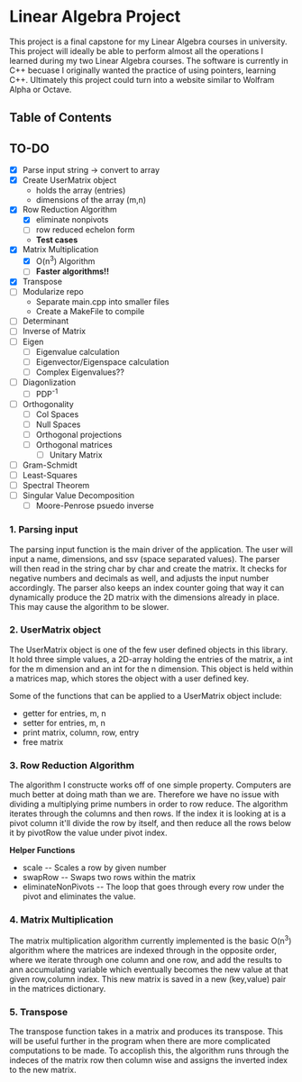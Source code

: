 # Linear Algebra Project

This project is a final capstone for my Linear Algebra courses in university. This project will ideally be able to 
perform almost all the operations I learned during my two Linear Algebra courses. The software is currently in C++ becuase
I originally wanted the practice of using pointers, learning C++. Ultimately this project could turn into a website similar
to Wolfram Alpha or Octave. 

## Table of Contents
## TO-DO
- [x] Parse input string -> convert to array
- [x] Create UserMatrix object
    - holds the array (entries)
    - dimensions of the array (m,n)
- [x] Row Reduction Algorithm
    - [x] eliminate nonpivots
    - [ ] row reduced echelon form
    - **Test cases**
- [x] Matrix Multiplication
    - [x] O(n<sup>3</sup>) Algorithm
    - [ ] **Faster algorithms!!**
- [x] Transpose
- [ ] Modularize repo
    - Separate main.cpp into smaller files
    - Create a MakeFile to compile
- [ ] Determinant
- [ ] Inverse of Matrix
- [ ] Eigen
    - [ ] Eigenvalue calculation
    - [ ] Eigenvector/Eigenspace calculation
    - [ ] Complex Eigenvalues??
- [ ] Diagonlization
    - [ ] PDP<sup>-1</sup>
- [ ] Orthogonality
    - [ ] Col Spaces
    - [ ] Null Spaces
    - [ ] Orthogonal projections
    - [ ] Orthogonal matrices
        - [ ] Unitary Matrix
- [ ] Gram-Schmidt
- [ ] Least-Squares
- [ ] Spectral Theorem
- [ ] Singular Value Decomposition
    - [ ] Moore-Penrose psuedo inverse

### 1. Parsing input
The parsing input function is the main driver of the application. The user will input a name, dimensions, and ssv (space separated values). The parser will then read in the string char by char and create the matrix. It checks for negative numbers and decimals as well, and adjusts the input number accordingly. The parser also keeps an index counter going that way it can dynamically produce the 2D matrix with the dimensions already in place. This may cause the algorithm to be slower.

### 2. UserMatrix object
The UserMatrix object is one of the few user defined objects in this library. It hold three simple values, a 2D-array holding the entries of the matrix, a int for the m dimension and an int for the n dimension. This object is held within a matrices map, which stores the object with a user defined key.

Some of the functions that can be applied to a UserMatrix object include:
- getter for entries, m, n
- setter for entries, m, n
- print matrix, column, row, entry
- free matrix

### 3. Row Reduction Algorithm
The algorithm I constructe works off of one simple property. Computers are much better at doing math than we are. Therefore we have no issue with dividing a multiplying prime numbers in order to row reduce. The algorithm iterates through the columns and then rows. If the index it is looking at is a pivot column it'll divide the row by itself, and then reduce all the rows below it by pivotRow  the value under pivot index. 

**Helper Functions**
- scale -- Scales a row by given number
- swapRow -- Swaps two rows within the matrix
- eliminateNonPivots -- The loop that goes through every row under the pivot and eliminates the value.

### 4. Matrix Multiplication
The matrix multiplication algorithm currently implemented is the basic O(n<sup>3</sup>) algorithm where the matrices are indexed through in the opposite order, where we iterate through one column and one row, and add the results to ann accumulating variable which eventually becomes the new value at that given row,column index. This new matrix is saved in a new (key,value) pair in the matrices dictionary.

### 5. Transpose
The transpose function takes in a matrix and produces its transpose. This will be useful further in the program when there are more complicated computations to be made. To accoplish this, the algorithm runs through the indeces of the matrix row then column wise and assigns the inverted index to the new matrix.
